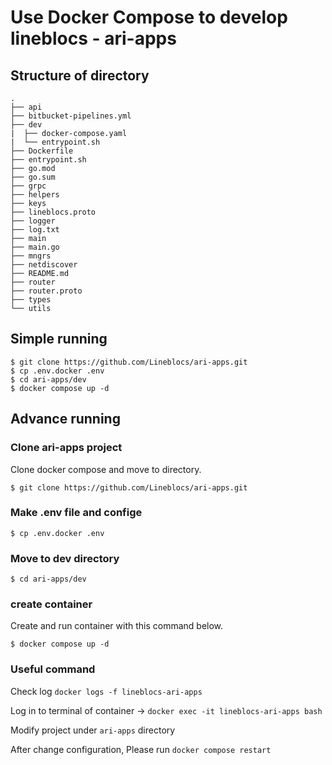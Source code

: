 # Use Docker Compose to develop lineblocs - ari-apps

## Structure of directory
```shell
.
├── api
├── bitbucket-pipelines.yml
├── dev
|  ├── docker-compose.yaml
|  └── entrypoint.sh
├── Dockerfile
├── entrypoint.sh
├── go.mod
├── go.sum
├── grpc
├── helpers
├── keys
├── lineblocs.proto
├── logger
├── log.txt
├── main
├── main.go
├── mngrs
├── netdiscover
├── README.md
├── router
├── router.proto
├── types
└── utils

```

## Simple running
```shell
$ git clone https://github.com/Lineblocs/ari-apps.git
$ cp .env.docker .env
$ cd ari-apps/dev
$ docker compose up -d
```

## Advance running

### Clone ari-apps project 
Clone docker compose and move to directory.
```shell
$ git clone https://github.com/Lineblocs/ari-apps.git
```

### Make .env file and confige
```shell
$ cp .env.docker .env
```
### Move to dev directory
```
$ cd ari-apps/dev
```

###  create container
Create and run container with this command below. 

```shell
$ docker compose up -d
```

### Useful command
Check log  `docker logs -f lineblocs-ari-apps`

Log in to terminal of container  -> `docker exec -it lineblocs-ari-apps bash`

Modify project under `ari-apps` directory

After change configuration, Please run `docker compose restart`
